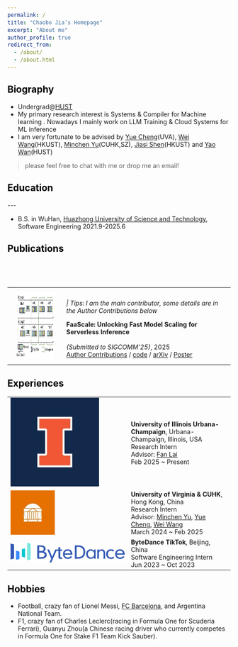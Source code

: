 ```yaml
---
permalink: /
title: "Chaobo Jia’s Homepage"
excerpt: "About me"
author_profile: true
redirect_from: 
  - /about/
  - /about.html
---
```


<!-- This is the front page of a website that is powered by the [academicpages template](https://github.com/academicpages/academicpages.github.io) and hosted on GitHub pages. [GitHub pages](https://pages.github.com) is a free service in which websites are built and hosted from code and data stored in a GitHub repository, automatically updating when a new commit is made to the respository. This template was forked from the [Minimal Mistakes Jekyll Theme](https://mmistakes.github.io/minimal-mistakes/) created by Michael Rose, and then extended to support the kinds of content that academics have: publications, talks, teaching, a portfolio, blog posts, and a dynamically-generated CV. You can fork [this repository](https://github.com/academicpages/academicpages.github.io) right now, modify the configuration and markdown files, add your own PDFs and other content, and have your own site for free, with no ads! An older version of this template powers my own personal website at [stuartgeiger.com](http://stuartgeiger.com), which uses [this Github repository](https://github.com/staeiou/staeiou.github.io). -->


<h2 class="col">
<font color=black>Biography</font>
</h2>
<!-- --- -->

<!-- * 20 years old, fourth-year Undergraduate@[HUST](http://english.hust.edu.cn/) -> PhD@UMich(Ang Chen&Mosharaf Chowdhury) -->
<!-- * the elite program in the Department of Computer Science & Technology, with **GPA 3.95, rank 4th** -->
<!-- * Intern@[UIUC](http://lingming.cs.illinois.edu/index.html), about llvm fuzzing, with the guidance of Chenyuan Yang@UIUC, Lingming Zhang@UIUC -->
<!-- * Intern@[UCSD](https://people.eecs.berkeley.edu/~hao/), about LLM Serving, under the guidance of Jiangfei Duan@CUHK, Hao Zhang@UCSD -->
<!-- * I have optimized the LLVM Backend for [SenseTime](https://www.sensetime.com/)(GPU Compiler Optimization), written many high-performance neural networks operators for [Tencent](https://github.com/Tencent/ncnn) company(Inference Engine), I also have made some contributions to open source projects of [Microsoft](https://github.com/microsoft/AI-System), [Meituan](https://github.com/meituan/YOLOv6), and [Megvii](https://github.com/MegEngine/MegCC).  -->
<!-- * In addition, as the person in charge, I once led a team to complete an industry project of the deployment of object detection and pose estimation models on arm chips, which perfectly meet the high FPS demands.  -->

* Undergrad@[HUST](http://english.hust.edu.cn/) 
* My primary research interest is Systems & Compiler for Machine learning . Nowadays I mainly work on LLM Training & Cloud Systems for ML inference
* I am very fortunate to be advised by [Yue Cheng](https://tddg.github.io/)(UVA), [Wei Wang](https://www.cse.ust.hk/~weiwa/)(HKUST), [Minchen Yu](https://sds.cuhk.edu.cn/en/teacher/1246)(CUHK,SZ), [Jiasi Shen](https://shenjiasi.com/)(HKUST) and [Yao Wan](https://wanyao.me/)(HUST)

> please feel free to chat with me or drop me an email!

<!-- <h2 class="col"> -->
<!-- <font color=blue>Skills</font> -->
<!-- </h2> -->
<!-- --- -->
<!--  -->
<!-- * **AI:** LLM/CV Model Deployment -->
<!-- * **HPC:** CUDA, Intel SSE, Arm NEON, Assembly, Async Programming -->
<!-- * **Compiler:** Compiler Infra like LLVM, MLIR, Triton -->

<h2 class="col">
<font color=black>Education</font>
</h2>
---

* B.S. in WuHan, [Huazhong University of Science and Technology](http://english.hust.edu.cn/), Software Engineering 2021.9-2025.6

<!-- * Looking for chances of Summer research experience in US or Singpore -->
<!-- * B.S. in GitHub, GitHub University, 2012 -->
<!-- * M.S. in Jekyll, GitHub University, 2014 -->
<!-- * Ph.D in Version Control Theory, GitHub University, 2018 (expected) -->

<h2 class="col">
<font color=black>Publications</font>
</h2>




<!-- Publications -->
<!-- <table class="section-table">
  <tbody>
    <tr>
      <td class="section-heading">
        Publications
      </td>
    </tr>
  </tbody>
</table> -->
<table class="content-table" style="width:100%;max-width:900px;border:none;border-spacing:0px;border-collapse:collapse;margin-right:auto;margin-left:auto;margin-top:75px;">
  <tbody>
    <tr>
      <td style="padding:10px 20px;width:25%;vertical-align:middle">
        <img src="images/publications/faascale.png" class="pub-image" width="180" height="150">
      </td>
      <td width="75%" valign="middle">
        <!-- tips -->
        <p><em>| Tips: I am the main contributor, some details are in the Author Contributions below</em></p>
        <!-- heading -->
        <papertitle><b>FaaScale: Unlocking Fast Model Scaling for Serverless Inference</b></papertitle>
        <!-- authors -->
        <br>
        <!-- conference & date -->
        <br>
        <em>(Submitted to SIGCOMM'25)</em>, 2025
        <br>
        <!-- links -->
        <a href="">Author Contributions</a>
        / <a href="">code</a>
        / <a href="">arXiv</a>
        / <a href="">Poster</a>
      </td>
    </tr>
  </tbody>
</table>


<h2 class="col">
<font color=black>Experiences</font>
</h2>

<style>
table {
    border-collapse: collapse;
    border: none;
}

td, th {
    border: none;
}
</style>

|  |  |
|-----|------|
| ![UIUC](images/Experience/uiuc.png) | **University of Illinois Urbana-Champaign**, Urbana-Champaign, Illinois, USA <br> Research Intern <br> Advisor: [Fan Lai](https://grainger.illinois.edu/about/directory/faculty/fanlai) <br> Feb 2025 ~ Present |
| ![UVA](images/Experience/uva.png) | **University of Virginia & CUHK**, Hong Kong, China <br> Research Intern <br> Advisor: [Minchen Yu](https://sds.cuhk.edu.cn/en/teacher/1246), [Yue Cheng](https://tddg.github.io/), [Wei Wang](https://www.cse.ust.hk/~weiwa/) <br> March 2024 ~ Feb 2025 |
| ![ByteDance](images/Experience/bytedance.png) | **ByteDance TikTok**, Beijing, China <br> Software Engineering Intern <br> Jun 2023 ~ Oct 2023 |



<!-- <h2 class="col">
<font color=black>Experiences</font>
</h2>

<table class="content-table">
<tbody>
<tr>
  <td class="section-image-extreme">
    <img src="images/Experience/uiuc.png" alt="uiuc logo" class="section-image-extreme" width="50" height="50">
  </td>

  <td class="section-content">
    <div class="section-title">
      <b>University of Illinois Urbana-Champaign</b>,Urbana-Champaign, Illinois, USA
      <br>
      Research Intern
      Advisor: <a
        href="https://grainger.illinois.edu/about/directory/faculty/fanlai">Fan Lai</a>
      <br>
      Feb 2025 ~ Present
    </div>
  </td>
</tr>
<tr>
  <td class="section-image-small">
    <img src="images/Experience/uva.png" alt="uva logo" class="section-image-small" width="50" height="50">
  </td>

  <td class="section-content">
    <div class="section-title">
      <b>University of Virginia & CUHK</b>, Hong Kong, China
      <br>
      Research Intern
      Advisor: <a
        href="https://sds.cuhk.edu.cn/en/teacher/1246">Minchen Yu</a>, <a
        href="https://tddg.github.io/">Yue Cheng</a>, <a
        href="https://www.cse.ust.hk/~weiwa/">Wei Wang</a>
      <br>
      March 2024 ~ Feb 2025
    </div>
  </td>
</tr>
<tr>
  <td class="section-image-small">
    <img src="images/Experience/bytedance.png" alt="bytedance logo" class="section-image-small" width="150" height="150">
  </td>

  <td class="section-content">
    <div class="section-title">
      <b>ByteDance TikTok</b>, Beijing, China
      <br>
      Software Engineering Intern
      <br>
      Jun 2023 ~ Oct 2023
    </div>
  </td>
</tr> -->



<h2 class="col">
<font color=black>Hobbies</font>
</h2>

* Football, crazy fan of Lionel Messi, [FC Barcelona](https://www.fcbarcelona.com/en/), and Argentina National Team.
* F1, crazy fan of Charles Leclerc(racing in Formula One for Scuderia Ferrari), Guanyu Zhou(a Chinese racing driver who currently competes in Formula One for Stake F1 Team Kick Sauber).
